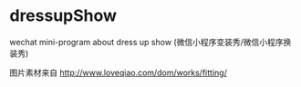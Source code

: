 # dressupShow
wechat mini-program about dress up show (微信小程序变装秀/微信小程序换装秀)

图片素材来自 http://www.loveqiao.com/dom/works/fitting/


